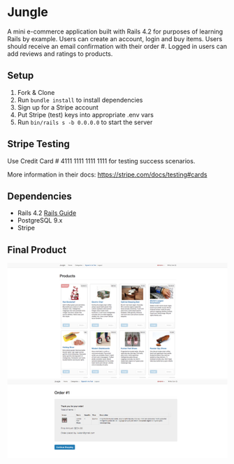 # Jungle

A mini e-commerce application built with Rails 4.2 for purposes of learning Rails by example. Users
can create an account, login and buy items. Users should receive an email confirmation with their order #.
Logged in users can add reviews and ratings to products.


## Setup

1. Fork & Clone
2. Run `bundle install` to install dependencies
3. Sign up for a Stripe account
4. Put Stripe (test) keys into appropriate .env vars
5. Run `bin/rails s -b 0.0.0.0` to start the server

## Stripe Testing

Use Credit Card # 4111 1111 1111 1111 for testing success scenarios.

More information in their docs: <https://stripe.com/docs/testing#cards>

## Dependencies

* Rails 4.2 [Rails Guide](http://guides.rubyonrails.org/v4.2/)
* PostgreSQL 9.x
* Stripe

## Final Product

!["Screenshot of Jungle"](https://github.com/cristianeams/jungle-rails/blob/master/docs/Screen%20Shot%202018-07-20%20at%205.13.54%20PM.png?raw=true)
!["Screenshot of order page"](https://github.com/cristianeams/jungle-rails/blob/master/docs/Screen%20Shot%202018-07-20%20at%205.14.33%20PM.png?raw=true)
